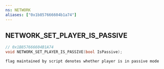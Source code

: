 ```yaml
---
ns: NETWORK
aliases: ["0x1b857666604b1a74"]
---
```

## NETWORK_SET_PLAYER_IS_PASSIVE

```c
// 0x1B857666604B1A74
void NETWORK_SET_PLAYER_IS_PASSIVE(bool IsPassive);
```

```
flag maintained by script denotes whether player is in passive mode
```
